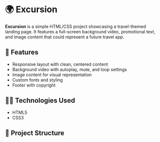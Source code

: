 # 🌍 Excursion

**Excursion** is a simple HTML/CSS project showcasing a travel-themed landing page. It features a full-screen background video, promotional text, and image content that could represent a future travel app.

## 🚀 Features

- Responsive layout with clean, centered content
- Background video with autoplay, mute, and loop settings
- Image content for visual representation
- Custom fonts and styling
- Footer with copyright

## 🧑‍💻 Technologies Used

- HTML5
- CSS3

## 📁 Project Structure

